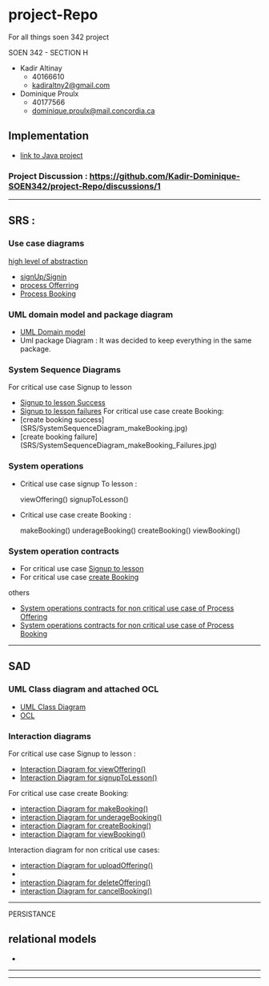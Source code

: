 # project-Repo

For all things soen 342 project

SOEN 342 - SECTION H

- Kadir Altinay
  - 40166610
  - kadiraltny2@gmail.com
- Dominique Proulx
  - 40177566
  - dominique.proulx@mail.concordia.ca

## Implementation

- [link to Java project](lessonator2000)

### Project Discussion : https://github.com/Kadir-Dominique-SOEN342/project-Repo/discussions/1

---

## SRS :

### Use case diagrams

[high level of abstraction](SRS/UseCase_v4.jpg)

- [signUp/Signin](SRS/UseCase_Diagram_SignUpSignIn_v1.jpg)
- [process Offerring](SRS/UseCase_Diagram_ProcessOfferings_v1.jpg)
- [Process Booking](SRS/UseCase_Diagram_ProcessBookings_v1.jpg)

### UML domain model and package diagram

- [UML Domain model](SRS/UmlDomainModel_v11.jpg)
- Uml package Diagram : It was decided to keep everything in the same package.

### System Sequence Diagrams

For critical use case Signup to lesson

- [Signup to lesson Success](SRS/SystemSequenceDiagram_SignupToLesson.jpg)
- [Signup to lesson failures](SRS/SystemSequenceDiagram_SignupToLesson_Failures.jpg)
  For critical use case create Booking:
- [create booking success] (SRS/SystemSequenceDiagram_makeBooking.jpg)
- [create booking failure] (SRS/SystemSequenceDiagram_makeBooking_Failures.jpg)

### System operations

- Critical use case signup To lesson :

  viewOffering()
  signupToLesson()

- Critical use case create Booking :

  makeBooking()
  underageBooking()
  createBooking()
  viewBooking()

### System operation contracts

- For critical use case [Signup to lesson](SRS/System_Operations_Contracts_signupToLesson)
- For critical use case [create Booking](SRS/System_Operations_Contracts_makeBooking)

others

- [System operations contracts for non critical use case of Process Offering](SRS/SystemOperation_Contracts_ProcessOfferings_NonCritical)
- [System operations contracts for non critical use case of Process Booking](SRS/SystemOperation_Contracts_processBooking_NonCritital)

---

## SAD

### UML Class diagram and attached OCL

- [UML Class Diagram](SAD/UmlClassDiagram_v12.jpg)
- [OCL]()

### Interaction diagrams

For critical use case Signup to lesson :

- [Interaction Diagram for viewOffering()](SAD/InteractionDiagram_viewOffering_v5.jpg)
- [Interaction Diagram for signupToLesson()](SAD/InteractionDiagram_signupToLesson_v4.jpg)

For critical use case create Booking:

- [interaction Diagram for makeBooking()](SAD/InteractionDiagram_makeBooking_v5.jpg)
- [interaction Diagram for underageBooking()](SAD/InteractionDiagram_underageBooking_v1.jpg)
- [interaction Diagram for createBooking()](SAD/InteractionDiagram_createBooking.jpg)
- [interaction Diagram for viewBooking()](SAD/InteractionDiagram_ViewBooking_v2.jpg)

Interaction diagram for non critical use cases:

- [interaction Diagram for uploadOffering()](SAD/InteractionDiagram_UploadOffering_v7.jpg)
-
- [interaction Diagram for deleteOffering()](SAD/InteractionDiagram_deleteOffering_v2.jpg)
- [interaction Diagram for cancelBooking()](SAD/InteractionDiagram_CancelBooking_v2.jpg)

---

PERSISTANCE

## relational models

-

---

---
